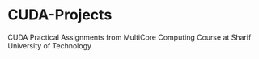 # CUDA-Projects
CUDA Practical Assignments from MultiCore Computing Course at Sharif University of Technology
